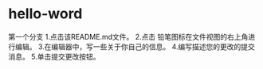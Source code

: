 # hello-word
第一个分支
1.点击该README.md文件。
2.点击  铅笔图标在文件视图的右上角进行编辑。
3.在编辑器中，写一些关于你自己的信息。
4.编写描述您的更改的提交消息。
5.单击提交更改按钮。
